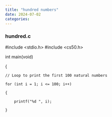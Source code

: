 ```yaml
---
title: "hundred numbers"
date: 2024-07-02
categories:
---
```

### hundred.c

#include <stdio.h>
#include <cs50.h>


int main(void)

{

    // Loop to print the first 100 natural numbers

    for (int i = 1; i <= 100; i++)

    {

        printf("%d ", i);
        
    }